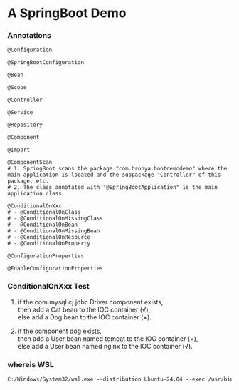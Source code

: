 # A SpringBoot Demo

### Annotations

```shell
@Configuration

@SpringBootConfiguration

@Bean

@Scope

@Controller

@Service

@Repository

@Component

@Import

@ComponentScan
# 1. SpringBoot scans the package "com.bronya.bootdemodemo" where the main application is located and the subpackage "Controller" of this package, etc.
# 2. The class annotated with "@SpringBootApplication" is the main application class

@ConditionalOnXxx
# - @ConditionalOnClass
# - @ConditionalOnMissingClass
# - @ConditionalOnBean
# - @ConditionalOnMissingBean
# - @ConditionalOnResource
# - @ConditionalOnProperty

@ConfigurationProperties

@EnableConfigurationProperties
```

### ConditionalOnXxx Test

1. if the com.mysql.cj.jdbc.Driver component exists,  
   then add a Cat bean to the IOC container (√),  
   else add a Dog bean to the IOC container (×).

2. if the component dog exists,  
   then add a User bean named tomcat to the IOC container (×),  
   else add a User bean named nginx to the IOC container (√).

### whereis WSL

```tex
C:/Windows/System32/wsl.exe --distribution Ubuntu-24.04 --exec /usr/bin/zsh
```